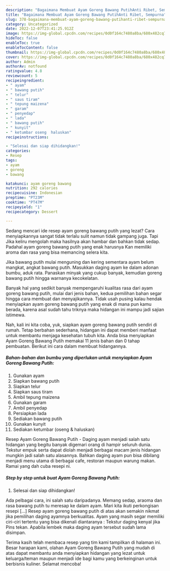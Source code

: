 ```yaml
---
description: "Bagaimana Membuat Ayam Goreng Bawang PutihAnti Ribet, Sempurna"
title: "Bagaimana Membuat Ayam Goreng Bawang PutihAnti Ribet, Sempurna"
slug: 378-bagaimana-membuat-ayam-goreng-bawang-putihanti-ribet-sempurna
category: Uncategorized
date: 2022-12-07T23:41:25.912Z
image: https://img-global.cpcdn.com/recipes/0d0f164c7480a8ba/680x482cq70/ayam-goreng-bawang-putih-foto-resep-utama.jpg
hideToc: false
enableToc: true
enableTocContent: false
thumbnail: https://img-global.cpcdn.com/recipes/0d0f164c7480a8ba/680x482cq70/ayam-goreng-bawang-putih-foto-resep-utama.jpg
cover: https://img-global.cpcdn.com/recipes/0d0f164c7480a8ba/680x482cq70/ayam-goreng-bawang-putih-foto-resep-utama.jpg
author: Admin
authorAv: notfound
ratingvalue: 4.8
reviewcount: 5
recipeingredient:
- " ayam"
- " bawang putih"
- " telur"
- " saus tiram"
- " tepung maizena"
- " garam"
- " penyedap"
- " lada"
- " bawang putih"
- " kunyit"
- " ketumbar oseng  haluskan"
recipeinstructions:

- "Selesai dan siap dihidangkan!"
categories:
- Resep
tags:
- ayam
- goreng
- bawang

katakunci: ayam goreng bawang 
nutrition: 292 calories
recipecuisine: Indonesian
preptime: "PT23M"
cooktime: "PT47M"
recipeyield: "1"
recipecategory: Dessert

---
```



Sedang mencari ide resep ayam goreng bawang putih yang lezat? Cara menyiapkannya sangat tidak terlalu sulit namun tidak gampang juga. Tapi Jika keliru mengolah maka hasilnya akan hambar dan bahkan tidak sedap. Padahal ayam goreng bawang putih yang enak harusnya Kan memiliki aroma dan rasa yang bisa memancing selera kita.


Jika bawang putih mulai menguning dan kering sementara ayam belum mangkat, angkat bawang putih. Masukkan daging ayam ke dalam adonan bumbu, aduk rata. Panaskan minyak yang cukup banyak, kemudian goreng bawang putih hingga warnanya kecokelatan.

Banyak hal yang sedikit banyak mempengaruhi kualitas rasa dari ayam goreng bawang putih, mulai dari jenis bahan, kedua pemilihan bahan segar hingga cara membuat dan menyajikannya. Tidak usah pusing kalau hendak menyiapkan ayam goreng bawang putih yang enak di mana pun kamu berada, karena asal sudah tahu triknya maka hidangan ini mampu jadi sajian istimewa.


Nah, kali ini kita coba, yuk, siapkan ayam goreng bawang putih sendiri di rumah. Tetap berbahan sederhana, hidangan ini dapat memberi manfaat untuk membantu menjaga kesehatan tubuh kita. Anda bisa menyiapkan Ayam Goreng Bawang Putih memakai 11 jenis bahan dan 0 tahap pembuatan. Berikut ini cara dalam membuat hidangannya.

<!--inarticleads1-->

##### Bahan-bahan dan bumbu yang diperlukan untuk menyiapkan Ayam Goreng Bawang Putih:

1. Gunakan  ayam
1. Siapkan  bawang putih
1. Siapkan  telur
1. Siapkan  saus tiram
1. Ambil  tepung maizena
1. Gunakan  garam
1. Ambil  penyedap
1. Persiapkan  lada
1. Sediakan  bawang putih
1. Gunakan  kunyit
1. Sediakan  ketumbar (oseng &amp; haluskan)


Resep Ayam Goreng Bawang Putih - Daging ayam menjadi salah satu hidangan yang begitu banyak digemari orang di hampir seluruh dunia. Tekstur empuk serta dapat diolah menjadi berbagai macam jenis hidangan mungkin jadi salah satu alasannya. Bahkan daging ayam pun bisa dibilang menjadi menu utama di berbagai cafe, restoran maupun warung makan. Ramai yang dah cuba resepi ni. 

<!--inarticleads2-->

##### Step by step untuk buat Ayam Goreng Bawang Putih:


1. Selesai dan siap dihidangkan!

Ada pelbagai cara, ini salah satu daripadanya. Memang sedap, araoma dan rasa bawang putih tu meresap ke dalam ayam. Mari kita ikuti perkongisan resepi […] Resep ayam goreng bawang putih di atas akan semakin nikmat jika pemilihan daging ayamnya berkualitas. Ayam yang masih segar memiliki ciri-ciri tertentu yang bisa dikenali diantaranya : Tekstur daging kenyal jika Pins tekan. Apabila lembek maka daging ayam tersebut sudah lama disimpan. 

Terima kasih telah membaca resep yang tim kami tampilkan di halaman ini. Besar harapan kami, olahan Ayam Goreng Bawang Putih yang mudah di atas dapat membantu anda menyiapkan hidangan yang lezat untuk keluarga/teman maupun menjadi ide bagi kamu yang berkeinginan untuk berbisnis kuliner. Selamat mencoba!
